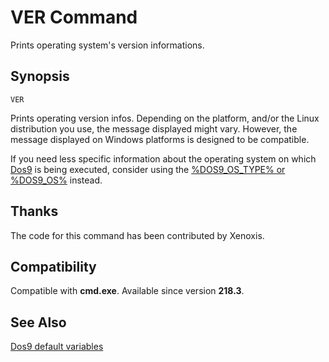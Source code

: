 # VER Command #

Prints operating system's version informations.

## Synopsis ##

    VER

Prints operating version infos. Depending on the platform, and/or the Linux 
distribution you use, the message displayed might vary. However, the message 
displayed on Windows platforms is designed to be compatible.

If you need less specific information about the operating system on which 
[Dos9](dos9) is being executed, consider using the [%DOS9\_OS\_TYPE% or 
%DOS9\_OS%](dos9var) instead.

## Thanks ##

The code for this command has been contributed by Xenoxis.

## Compatibility ##

Compatible with **cmd.exe**. Available since version **218.3**.

## See Also ##

[Dos9 default variables](dos9var)

